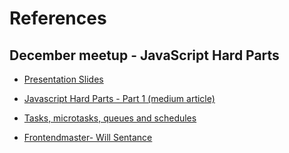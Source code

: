 # References

## December meetup - JavaScript Hard Parts

- [Presentation Slides](./JavaScript-Hard-Parts-Part-1.pptx)

- [Javascript Hard Parts - Part 1 (medium article)](https://medium.com/@osamamammar/javascript-the-hard-parts-part-1-80b45aa8ce53)

- [Tasks, microtasks, queues and schedules](https://jakearchibald.com/2015/tasks-microtasks-queues-and-schedules/)

- [Frontendmaster- Will Sentance](https://frontendmasters.com/courses/javascript-hard-parts-v2/)
